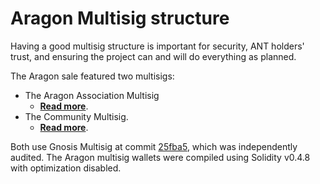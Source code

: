 # Aragon Multisig structure

Having a good multisig structure is important for security, ANT holders' trust, and ensuring the project can and will do everything as planned.

The Aragon sale featured two multisigs:

- The Aragon Association Multisig
    - [**Read more**](association.md).
- The Community Multisig.
    - [**Read more**](community.md).

Both use Gnosis Multisig at commit [25fba5](https://github.com/ConsenSys/gnosis-contracts/blob/25fba563d95bbc8361c7de75801c38ce368cab85/contracts/solidity/Wallets/MultiSigWallet.sol), which was independently audited. The Aragon multisig wallets were compiled using Solidity v0.4.8 with optimization disabled.
